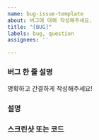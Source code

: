 ```yaml
---
name: bug-issue-template
about: 버그에 대해 작성해주세요.
title: "[BUG]"
labels: bug, question
assignees: ''

---
```


### 버그 한 줄 설명
명확하고 간결하게 작성해주세요!

### 설명


### 스크린샷 또는 코드
